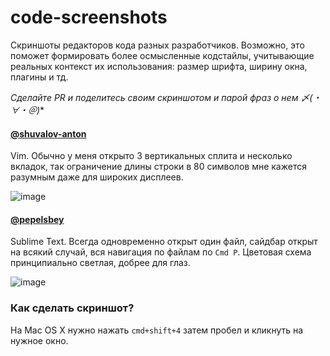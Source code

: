 code-screenshots
================

Скриншоты редакторов кода разных разработчиков. Возможно, это поможет формировать более осмысленные
кодстайлы, учитывающие реальных контекст их использования: размер шрифта, ширину окна, плагины и тд.

*Сделайте PR и поделитесь своим скриншотом и парой фраз о нем 〆(・∀・＠)**

#### [@shuvalov-anton](https://twitter.com/shuvalov_anton)

Vim. Обычно у меня открыто 3 вертикальных сплита и несколько вкладок, так ограничение длины строки
в 80 символов мне кажется разумным даже для широких дисплеев. 

![image](https://cloud.githubusercontent.com/assets/1410106/5058193/d220b004-6cf6-11e4-9e04-6f2dc2520b9d.png)

#### [@pepelsbey](https://twitter.com/pepelsbey)

Sublime Text. Всегда одновременно открыт один файл, сайдбар открыт на всякий случай, вся навигация по файлам по `Cmd P`. Цветовая схема принципиально светлая, добрее для глаз.

![image](https://cloud.githubusercontent.com/assets/105274/5058566/77739bb2-6cf6-11e4-8d21-02e172306440.png)

### Как сделать скриншот?

На Mac OS X нужно нажать `cmd+shift+4` затем пробел и кликнуть на нужное окно.
